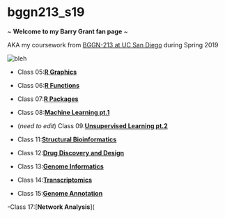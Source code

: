 # bggn213_s19

*~* **Welcome to my Barry Grant fan page** *~*

AKA my coursework from [BGGN-213 at UC San Diego](https://bioboot.github.io/bggn213_S19/) during Spring 2019

![bleh](https://static1.fjcdn.com/comments/One+of+the+most+bizarre+uses+of+a+gif+ive+_a3ae7b0f9cfde63d6e7accae807756a4.jpg)

- Class 05:[**R Graphics**](https://github.com/tianii/bggn213_s19/blob/master/class05/Day05.md)

- Class 06:[**R Functions**](https://github.com/tianii/bggn213_s19/blob/master/Class06/Class_6_.md)

- Class 07:[**R Packages**](https://github.com/tianii/bggn213_s19/blob/master/Day07/Day07_Worksheet.md)

- Class 08:[**Machine Learning pt.1**](https://github.com/tianii/bggn213_s19/blob/master/Day08/Day08.md)

- (*need to edit*) Class 09:[**Unsupervised Learning pt.2**](https://github.com/tianii/bggn213_s19/blob/master/Day09/Day09.md)

- Class 11:[**Structural Bioinformatics**](https://github.com/tianii/bggn213_s19/blob/master/Day11/Day11.md)

- Class 12:[**Drug Discovery and Design**](https://github.com/tianii/bggn213_s19/blob/master/Day12/Day12.md)

- Class 13:[**Genome Informatics**](https://github.com/tianii/bggn213_s19/blob/master/Day13/Day13.md)

- Class 14:[**Transcriptomics**](https://github.com/tianii/bggn213_s19/blob/master/Day14.1/Day14.1.md)

- Class 15:[**Genome Annotation**](https://github.com/tianii/bggn213_s19/blob/master/Day15/Day15.md)

-Class 17:[**Network Analysis**](

